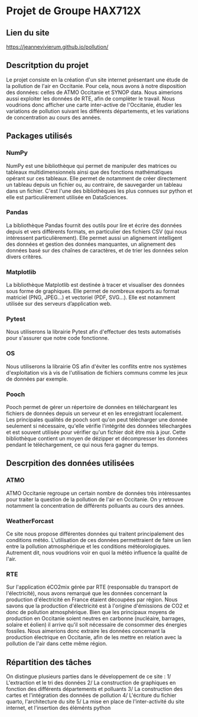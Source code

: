# Projet de Groupe HAX712X

## Lien du site
https://jeannevivierum.github.io/pollution/

## Descritption du projet
Le projet consiste en la création d'un site internet présentant une étude de la pollution de l'air en Occitanie. Pour cela, nous avons à notre disposition des données: celles de ATMO Occitanie et SYNOP data. Nous aimerions aussi exploiter les données de RTE, afin de complèter le travail.
Nous voudrions donc afficher une carte inter-active de l'Occitanie, étudier les variations de pollution suivant les différents départements, et les variations de concentration au cours des années.

## Packages utilisés

### NumPy
NumPy est une bibliothèque qui permet de manipuler des matrices ou tableaux multidimensionnels ainsi que des fonctions mathématiques opérant sur ces tableaux. Elle permet de notamment de créer directement un tableau depuis un fichier ou, au contraire, de sauvegarder un tableau dans un fichier. C'est l'une des bibliothèques les plus connues sur python et elle est particulièrement utilisée en DataSciences.

### Pandas
La bibliothèque Pandas fournit des outils pour lire et écrire des données depuis et vers différents formats, en particulier des fichiers CSV (qui nous intéressent particulièrement). Elle permet aussi un alignement intelligent des données et gestion des données manquantes, un alignement des données basé sur des chaînes de caractères, et de trier les données selon divers critères.

### Matplotlib
La bibliothèque Matplotlib est destinée à tracer et visualiser des données sous forme de graphiques. Elle permet de nombreux exports au format matriciel (PNG, JPEG...) et vectoriel (PDF, SVG...). Elle est notamment utilisée sur des serveurs d’application web.

### Pytest
Nous utiliserons la librairie Pytest afin d'effectuer des tests automatisés pour s'assurer que notre code fonctionne.

### OS
Nous utiliserons la librairie OS afin d'éviter les conflits entre nos systèmes d'exploitation vis à vis de l'utilisation de fichiers communs comme les jeux de données par exemple.

### Pooch
Pooch permet de gérer un répertoire de données en téléchargeant les fichiers de données depuis un serveur et en les enregistrant localement. Les principales qualités de pooch sont qu'on peut télécharger une donnée seulement si nécessaire, qu'elle vérifie l'intégrité des données télechargées et est souvent utilisée pour vérifier qu'un fichier doit être mis à jour. Cette bibliothèque contient un moyen de dézipper et décompresser les données pendant le téléchargement, ce qui nous fera gagner du temps.

## Descrpition des données utilisées

### ATMO 
ATMO Occitanie regroupe un certain nombre de données très intéressantes pour traiter la question de la pollution de l'air en Occitanie. On y retrouve notamment la concentration de différents polluants au cours des années. 

### WeatherForcast
Ce site nous propose différentes données qui traitent principalement des conditions météo. 
L'utilisation de ces données permettraient de faire un lien entre la pollution atmosphérique et les conditions météorologiques. Autrement dit, nous voudrions voir en quoi la météo influence la qualité de l'air.

### RTE 
Sur l'application éCO2mix gérée par RTE (responsable du transport de l'électricité), nous avons remarqué que les données concernant la production d'électricité en France étaient découpées par région. Nous savons que la production d'électricité est à l'origine d'émissions de CO2 et donc de pollution atmosphérique. Bien que les principaux moyens de production en Occitanie soient neutres en carbonne (nucléaire, barrages, solaire et éolien) il arrive qu'il soit nécessaire de consommer des énergies fossiles. Nous aimerions donc extraire les données concernant la production électrique en Occitanie, afin de les mettre en relation avec la pollution de l'air dans cette même région.

## Répartition des tâches
On distingue plusieurs parties dans le développement de ce site :
    1/ L'extraction et le tri des données
    2/ La construction de graphiques en fonction des différents départements et polluants
    3/ La construction des cartes et l'intégration des données de pollution
    4/ L'écriture du fichier quarto, l'architecture du site
    5/ La mise en place de l'inter-activité du site internet, et l'insertion des éléménts python
